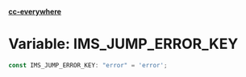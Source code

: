 [**cc-everywhere**](../../../../../index.md)

<HorizontalLine />

# Variable: IMS\_JUMP\_ERROR\_KEY

```ts
const IMS_JUMP_ERROR_KEY: "error" = 'error';
```
